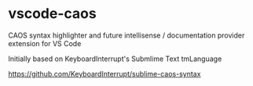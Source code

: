 # vscode-caos

CAOS syntax highlighter and future intellisense / documentation provider extension for VS Code

Initially based on KeyboardInterrupt's Submlime Text tmLanguage

https://github.com/KeyboardInterrupt/sublime-caos-syntax
